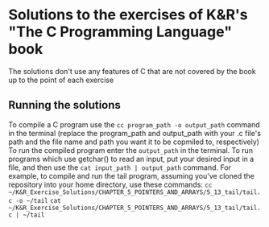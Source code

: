 # Solutions to the exercises of K&R's "The C Programming Language" book

The solutions don't use any features of C that are not covered by the book up to the point of each exercise

## Running the solutions

To compile a C program use the `cc program_path -o output_path` command in the terminal (replace the program_path and output_path with your .c file's path and the file name and path you want it to be copmiled to, respectively)
To run the compiled program enter the `output_path` in the terminal. To run programs which use getchar() to read an input, put your desired input in a file, and then use the `cat input_path | output_path` command. For example, to compile and run the tail program, assuming you've cloned the repository into your home directory, use these commands:
`cc ~/K&R_Exercise_Solutions/CHAPTER_5_POINTERS_AND_ARRAYS/5_13_tail/tail.c -o ~/tail`
`cat ~/K&R_Exercise_Solutions/CHAPTER_5_POINTERS_AND_ARRAYS/5_13_tail/tail.c | ~/tail`
